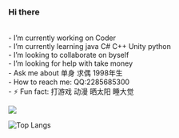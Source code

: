 ### Hi there  
<!-- 简介-->
<br/>-   I’m currently working on Coder
<br/>-   I’m currently learning java C# C++ Unity python
<br/>-   I’m looking to collaborate on byself
<br/>-   I’m looking for help with take money
<br/>-   Ask me about 单身 求偶 1998年生
<br/>-   How to reach me: QQ:2285685300
<br/>- ⚡ Fun fact: 打游戏 动漫 晒太阳 睡大觉 
<br/>
<!-- 仓库统计信息-->
![](https://github-readme-stats.vercel.app/api?username=zhovy&theme=Gradient&bg_color=DA3CE8,78FFEE,B3DFE8&show_icons=true)

<!--  语言排行-->
![Top Langs](https://github-readme-stats.vercel.app/api/top-langs/?username=zhovy)
